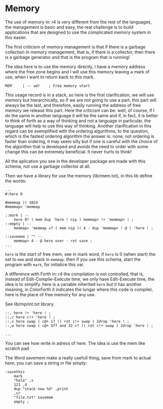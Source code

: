 # Memory

The use of memory in: r4 is very different from the rest of the languages, the management is basic and easy, the real challenge is to build applications that are designed to use the complicated memory system in this easier.

The first criticism of memory management is that if there is a garbage collection in memory management, that is, if there is a collector, then there is a garbage generator and that is the program that is running!

The idea here is to use the memory directly, I have a memory address where the free zone begins and I will use this memory leaving a mark of use, when I want to return back to this mark.

```
MEM		| -- adr 	; Free memory start
```

This usage record is in a stack, so here is the first clarification, we will use memory but hierarchically, so if we are not going to use a part, this part will always be the last, and therefore, easily running the address of free memory we release this part.
Here the criticism can be: well, of course, if I do the same in another language it will be the same and if, in fact, it is better to think of forth as a way of thinking and not a language in particular, the language will help to use this way of thinking.
Another clarification in this regard can be exemplified with the ordering algorithms, to the question, which is the fastest ordering algorithm the answer is: none, not ordering is faster than ordering, it may seem silly but if one is careful with the choice of the algorithm that is developed and avoids the need to order with some change this can be extremely beneficial. It never hurts to think!

All the aplication you see in the developer package are made with this schema, not use a garbage collector at all.

Then we have a library for use the memory (lib/mem.txt), in this lib define the words:

```
...
#:here 0

#memmap )( 1024
#memmap> 'memmap

::mark | --
	here 0? ( mem dup 'here ! nip ) memmap> !+ 'memmap> ! ;
::empty | --
	memmap> 'memmap =? ( mem nip )( 4 - dup 'memmap> ! @ ) 'here ! ;

::savemem | "" --
	memmap> 4 - @ here over - rot save ;
...
```

`here` is the start of free mem, see in mark word, if `here` is 0 (when start) the set to `mem` and stack in `memmap`.
then if you use this schema, start the program with `mark`, for initialice this var.

A difference with Forth in: r4 the compilation is not controlled, that is, instead of Edit-Compile-Execute time, we only have Edit-Execute time, the idea is to simplify. here is a variable inherited `here` but it has another meaning, in ColorForth it indicates the lungar where this code is compiler, here is the place of free memory for any use.

See lib/mprint.txt library.

```
::, here !+ 'here ! ;
::,c here c!+ 'here ! ;
::,s here swap ( c@+ 1? )( rot c!+ swap ) 2drop 'here ! ;
::,w here swap ( c@+ $ff and 32 >? )( rot c!+ swap ) 2drop 'here ! ;

...

```

You can see how write in adress of here. The idea is use the mem like scratch pad

The Word savemem make a really usefull thing, save from mark to actual here, you can save a string in file simply:

```
:savethis
	mark
	"hola" ,s
	123 ,d
	dup "stack now %d" ,print
	,cr
	"file.txt" savemem
	empty ;
```

